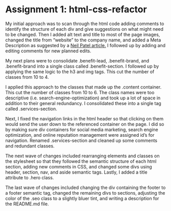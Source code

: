
# Assignment 1: html-css-refactor

My initial approach was to scan through the html code adding comments to identify the structure of each div and give suggestions on what might need to be changed. Then I added alt text and title to most of the page images, changed the title from “website” to the company name, and added a Meta Description as suggested by a <a href="https://neilpatel.com/blog/website-source-code-seo/">Neil Patel article.</a> I followed up by adding and editing comments for new planned edits.

My next plans were to consolidate .benefit-lead, .benefit-brand, and .benefit-brand into a single class called .benefit-section. I followed up by applying the same logic to the h3 and img tags. This cut the number of classes from 10 to 4.

I applied this approach to the classes that made up the .content container. This cut the number of classes from 10 to 6. The class names were too descriptive (i.e. search-engine-optimization) and took up a lot of space in addition to their general redundancy. I consolidated these into a single tag called .services-section.

Next, I fixed the navigation links in the html header so that clicking on them would send the user down to the referenced container on the page. I did so by making sure div containers for social media marketing, search engine optimization, and online reputation management were assigned id’s for navigation. Renamed .services-section and cleaned up some comments and redundant classes.

The next wave of changes included rearranging elements and classes on the stylesheet so that they followed the semantic structure of each html section, adding  new comments in CSS, and changed some divs using header, section, nav, and aside semantic tags. Lastly, I added a title attribute to .hero class.

The last wave of changes included changing the div containing the footer to a footer semantic tag, changed the remaining divs to sections, adjusting the color of the .seo class to a slightly bluer tint, and writing a description for the README.md file.
